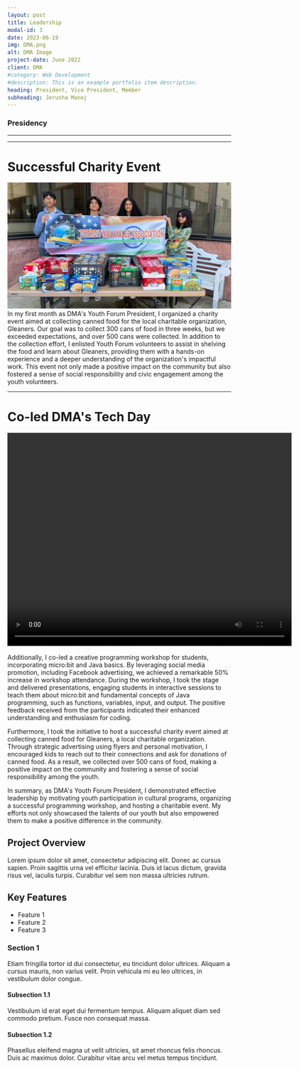 ```yaml
---
layout: post
title: Leadership
modal-id: 3
date: 2023-06-19
img: DMA.png
alt: DMA Image
project-date: June 2022
client: DMA
#category: Web Development
#description: This is an example portfolio item description.
heading: President, Vice President, Member
subheading: Jerusha Manoj
---
```


### Presidency
---
---
# Successful Charity Event
![DMA Image](img/DMA/cans.JPG)
In my first month as DMA's Youth Forum President, I organized a charity event aimed at collecting canned food for the local charitable organization, Gleaners. Our goal was to collect 300 cans of food in three weeks, but we exceeded expectations, and over 500 cans were collected. In addition to the collection effort, I enlisted Youth Forum volunteers to assist in shelving the food and learn about Gleaners, providing them with a hands-on experience and a deeper understanding of the organization's impactful work. This event not only made a positive impact on the community but also fostered a sense of social responsibility and civic engagement among the youth volunteers.

---
# Co-led DMA's Tech Day
<video width="640" height="480" controls>
  <source src="img/TechDay.mp4" type="video/mp4">
  Your browser does not support the video tag.
</video>

Additionally, I co-led a creative programming workshop for students, incorporating micro:bit and Java basics. By leveraging social media promotion, including Facebook advertising, we achieved a remarkable 50% increase in workshop attendance. During the workshop, I took the stage and delivered presentations, engaging students in interactive sessions to teach them about micro:bit and fundamental concepts of Java programming, such as functions, variables, input, and output. The positive feedback received from the participants indicated their enhanced understanding and enthusiasm for coding.

Furthermore, I took the initiative to host a successful charity event aimed at collecting canned food for Gleaners, a local charitable organization. Through strategic advertising using flyers and personal motivation, I encouraged kids to reach out to their connections and ask for donations of canned food. As a result, we collected over 500 cans of food, making a positive impact on the community and fostering a sense of social responsibility among the youth.

In summary, as DMA's Youth Forum President, I demonstrated effective leadership by motivating youth participation in cultural programs, organizing a successful programming workshop, and hosting a charitable event. My efforts not only showcased the talents of our youth but also empowered them to make a positive difference in the community.

## Project Overview
Lorem ipsum dolor sit amet, consectetur adipiscing elit. Donec ac cursus sapien. Proin sagittis urna vel efficitur lacinia. Duis id lacus dictum, gravida risus vel, iaculis turpis. Curabitur vel sem non massa ultricies rutrum.

## Key Features
- Feature 1
- Feature 2
- Feature 3

### Section 1
Etiam fringilla tortor id dui consectetur, eu tincidunt dolor ultrices. Aliquam a cursus mauris, non varius velit. Proin vehicula mi eu leo ultrices, in vestibulum dolor congue.

#### Subsection 1.1
Vestibulum id erat eget dui fermentum tempus. Aliquam aliquet diam sed commodo pretium. Fusce non consequat massa.

#### Subsection 1.2
Phasellus eleifend magna ut velit ultricies, sit amet rhoncus felis rhoncus. Duis ac maximus dolor. Curabitur vitae arcu vel metus tempus tincidunt.


